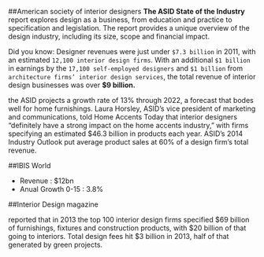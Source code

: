 
##American society of interior designers
**The ASID State of the Industry** report explores design as a business, from education and practice to specification and legislation. The report provides a unique overview of the design industry, including its size, scope and financial impact.

Did you know: Designer revenues were just under `$7.3 billion` in 2011, with an estimated `12,100 interior design firms`. With an additional `$1 billion` in earnings by the `17,100 self-employed designers` and `$1 billion` from `architecture firms’ interior design services`, the total revenue of interior design businesses was over **$9 billion.**

the ASID projects a growth rate of 13% through 2022, a forecast that bodes well for home furnishings. Laura Horsley, ASID’s vice president of marketing and communications, told Home Accents Today that interior designers “definitely have a strong impact on the home accents industry,” with firms specifying an estimated $46.3 billion in products each year. ASID’s 2014 Industry Outlook put average product sales at 60% of a design firm’s total revenue.



##IBIS World
* Revenue : $12bn
* Anual Growth 0-15 : 3.8%

##Interior Design magazine 

reported that in 2013 the top 100 interior design firms specified $69 billion of furnishings, fixtures and construction products, with $20 billion of that going to interiors. Total design fees hit $3 billion in 2013, half of that generated by green projects.
